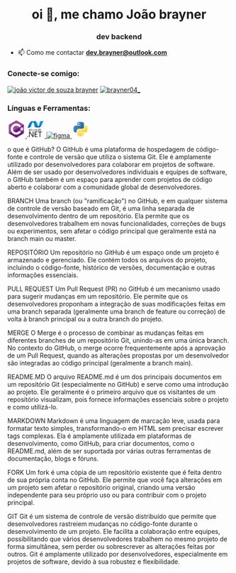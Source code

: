 <h1 align="center">oi 👋, me chamo João brayner</h1>
<h3 align="center">dev backend</h3>

- 📫 Como me contactar **dev.brayner@outlook.com**

<h3 align="esquerda">Conecte-se comigo:</h3>
<p align="esquerda">
<a href="https://linkedin.com/in/joão victor de souza brayner" target="blank"><img align="center" src="https://raw.githubusercontent.com/rahuldkjain/github-profile-readme-generator/master/src/images/icons/Social/linked-in-alt.svg" alt="joão victor de souza brayner" height="30" width="40"/></a>
<a href="https://instagram.com/brayner04_" target="blank"><img align="center" src="https://raw.githubusercontent.com/rahuldkjain/github-profile-readme-generator/master/src/images/icons/Social/instagram.svg" alt="brayner04_" height="30" width="40" /></a>
</p>

<h3 align="esquerda">Línguas e Ferramentas:</h3>
<p align="esquerda"> <a href="https://www.w3schools.com/cs/" target="_blank" rel="noreferrer"> <img src="https://raw.githubusercontent.com/devicons/devicon/master/icons/csharp/csharp-original.svg" alt="csharp" width="40" height="40"/> </a> <a href="https://dotnet.microsoft.com/" target="_blank" rel="noreferrer"> <img src="https://raw.githubusercontent.com/devicons/devicon/master/icons/dot-net/dot-net-original-wordmark.svg" alt="dotnet" width="40" height="40"/> </a> <a href="https://www.figma.com/" target="_blank" rel="noreferrer"> <img src="https://www.vectorlogo.zone/logos/figma/figma-icon.svg" alt="figma" width="40" height="40"/> </a> <a href="https://www.python.org" target="_blank" rel="noreferrer"> <img src="https://raw.githubusercontent.com/devicons/devicon/master/icons/python/python-original.svg" alt="python" width="40" height="40"/> </a> </p>



o que é GitHub?
    O GitHub é uma plataforma de hospedagem de código-fonte e controle de versão que utiliza o sistema Git. Ele é amplamente       utilizado por desenvolvedores para colaborar em projetos de software.
    Além de ser usado por desenvolvedores individuais e equipes de software, o GitHub também é um espaço para aprender com         projetos de código aberto e colaborar com a comunidade global de desenvolvedores.

BRANCH
    Uma branch (ou "ramificação") no GitHub, e em qualquer sistema de controle de versão baseado em Git, é uma linha separada      de desenvolvimento dentro de um repositório. Ela permite que os desenvolvedores trabalhem em novas funcionalidades,            correções de bugs ou experimentos, sem afetar o código principal que geralmente está na branch main ou master.

REPOSITÓRIO
    Um repositório no GitHub é um espaço onde um projeto é armazenado e gerenciado. Ele contém todos os arquivos do projeto,       incluindo o código-fonte, histórico de versões, documentação e outras informações essenciais.

PULL REQUEST
    Um Pull Request (PR) no GitHub é um mecanismo usado para sugerir mudanças em um repositório. Ele permite que os                desenvolvedores proponham a integração de suas modificações feitas em uma branch separada (geralmente uma branch de            feature     ou correção) de volta à branch principal ou a outra branch do projeto.

MERGE
    O Merge é o processo de combinar as mudanças feitas em diferentes branches de um repositório Git, unindo-as em uma única       branch. No contexto do GitHub, o merge ocorre frequentemente após a aprovação de um Pull Request, quando as alterações         propostas por um desenvolvedor são integradas ao código principal (geralmente a branch main).

README.MD
    O arquivo README.md é um dos principais documentos em um repositório Git (especialmente no GitHub) e serve como uma          introdução ao projeto. Ele geralmente é o primeiro arquivo que os visitantes de um repositório visualizam, pois              fornece informações essenciais sobre o projeto e como utilizá-lo.

MARKDOWN
    Markdown é uma linguagem de marcação leve, usada para formatar texto simples, transformando-o em HTML sem precisar           escrever tags complexas. Ela é amplamente utilizada em plataformas de desenvolvimento, como GitHub, para criar               documentos, como o README.md, além de ser suportada por várias outras ferramentas de documentação, blogs e fóruns.

FORK
    Um fork é uma cópia de um repositório existente que é feita dentro de sua própria conta no GitHub. Ele permite que você      faça alterações em um projeto sem afetar o repositório original, criando uma versão independente para seu próprio uso ou     para contribuir com o projeto principal.

GIT
    Git é um sistema de controle de versão distribuído que permite que desenvolvedores rastreiem mudanças no código-fonte        durante o desenvolvimento de um projeto. Ele facilita a colaboração entre equipes, possibilitando que vários                 desenvolvedores trabalhem no mesmo projeto de forma simultânea, sem perder ou sobrescrever as alterações feitas por          outros. Git é amplamente utilizado por desenvolvedores, especialmente em projetos de software, devido à sua robustez e       flexibilidade.
    
